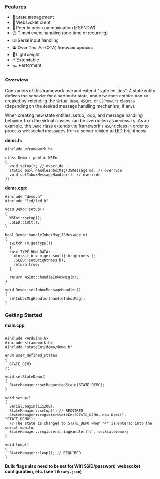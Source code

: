 ### Features

- :trident: State management
- :electric_plug: Websocket client
- :handshake: Peer to peer communication (ESPNOW)
- :stopwatch: Timed event handling (one-time or recurring)
- :keyboard: Serial input handling
- :radio: Over-The-Air (OTA) firmware updates
- :leaves: Lightweight
- :heavy_plus_sign: Extendable
- :racing_car: Performant

### Overview

Consumers of this framework use and extend "state entities". A state entity defines the behavior for a particular state, and new state entities can be created by extending the virtual `Base`, `WSEnt`, or `ESPNowEnt` classes (depending on the desired message handling mechanism, if any).

When creating new state entities, setup, loop, and message handling behavior from the virtual classes can be overridden as necessary. As an example, this `Demo` class extends the framework's `WSEnt` class in order to process websocket messages from a server related to LED brightness:

**demo.h:**

```
#include <framework.h>

class Demo : public WSEnt
{
  void setup(); // override
  static bool handleInboxMsg(JSMessage m); // override
  void setInboxMessageHandler(); // override
};
```

**demo.cpp:**

```
#include "demo.h"
#include "led/led.h"

void Demo::setup()
{
  WSEnt::setup();
  JSLED::init();
}

bool Demo::handleInboxMsg(JSMessage m)
{
  switch (m.getType())
  {
  case TYPE_RUN_DATA:
    uint8_t b = m.getJson()["brightness"];
    JSLED::setBrightness(b);
    return true;
  }

  return WSEnt::handleInboxMsg(m);
}

void Demo::setInboxMessageHandler()
{
  setInboxMsgHandler(handleInboxMsg);
}

```

### Getting Started

**main.cpp**

```

#include <Arduino.h>
#include <framework.h>
#include "stateEnt/demo/demo.h"

enum user_defined_states
{
  STATE_DEMO
};

void setStateDemo()
{
  StateManager::setRequestedState(STATE_DEMO);
}

void setup()
{
  Serial.begin(115200);
  StateManager::setup(); // REQUIRED
  StateManager::registerStateEnt(STATE_DEMO, new Demo(), "STATE_DEMO");
  // The state is changed to STATE_DEMO when "4" is entered into the serial monitor
  StateManager::registerStringHandler("4", setStateDemo);
}

void loop()
{
  StateManager::loop(); // REQUIRED
}

```

**Build flags also need to be set for Wifi SSID/password, websocket configuration, etc. (see `library.json`)**
